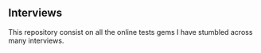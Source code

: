## Interviews

This repository consist on all the online tests gems I have stumbled across many interviews.
